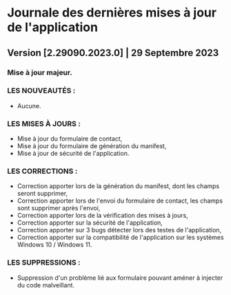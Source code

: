 # Journale des dernières mises à jour de l'application

## Version [2.29090.2023.0] | 29 Septembre 2023
### Mise à jour majeur.

### LES NOUVEAUTÉS :</h5>
- Aucune.

### LES MISES À JOURS :
- Mise à jour du formulaire de contact,
- Mise à jour du formulaire de génération du manifest,
- Mise à jour de sécurité de l'application.

### LES CORRECTIONS :
- Correction apporter lors de la génération du manifest, dont les champs seront supprimer,
- Correction apporter lors de l'envoi du formulaire de contact, les champs sont supprimer après l'envoi,
- Correction apporter lors de la vérification des mises à jours,
- Correction apporter sur la sécurité de l'application,
- Correction apporter sur 3 bugs détecter lors des testes de l'application,
- Correction apporter sur la compatibilité de l'application sur les systèmes Windows 10 / Windows 11.

### LES SUPPRESSIONS :
- Suppression d'un problème lié aux formulaire pouvant améner à injecter du code malveillant.
